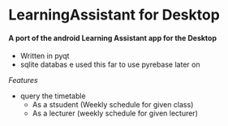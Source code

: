 # LearningAssistant for Desktop

#### A port of the android Learning Assistant app for the Desktop

- Written in pyqt
- sqlite databas e used this far to use pyrebase later on

_Features_
- query the timetable
  - As a stsudent (Weekly schedule for given class) 
  - As a lecturer (weekly schedule for given lecturer)
